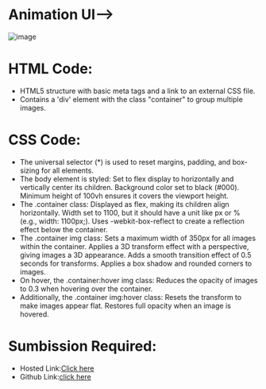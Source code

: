 # Animation UI-->
![image](https://github.com/namishagurunani/Animation/assets/126158413/b8dce687-ebd3-4e50-86cc-a9bc0990c96d)
# HTML Code:
- HTML5 structure with basic meta tags and a link to an external CSS file.
- Contains a 'div' element with the class "container" to group multiple images.

# CSS Code:

- The universal selector (*) is used to reset margins, padding, and box-sizing for all elements.
- The body element is styled:
  Set to flex display to horizontally and vertically center its children.
  Background color set to black (#000).
  Minimum height of 100vh ensures it covers the viewport height.
- The .container class:
 Displayed as flex, making its children align horizontally.
  Width set to 1100, but it should have a unit like px or % (e.g., width: 1100px;).
  Uses -webkit-box-reflect to create a reflection effect below the container.
- The .container img class:
  Sets a maximum width of 350px for all images within the container.
  Applies a 3D transform effect with a perspective, giving images a 3D appearance.
  Adds a smooth transition effect of 0.5 seconds for transforms.
  Applies a box shadow and rounded corners to images.
- On hover, the .container:hover img class:
  Reduces the opacity of images to 0.3 when hovering over the container.
- Additionally, the .container img:hover class:
  Resets the transform to make images appear flat.
  Restores full opacity when an image is hovered.

# Sumbission Required:
- Hosted Link:[Click here](https://namishagurunani.github.io/Animation/)
- Github Link:[click here](https://github.com/namishagurunani/Animation)
